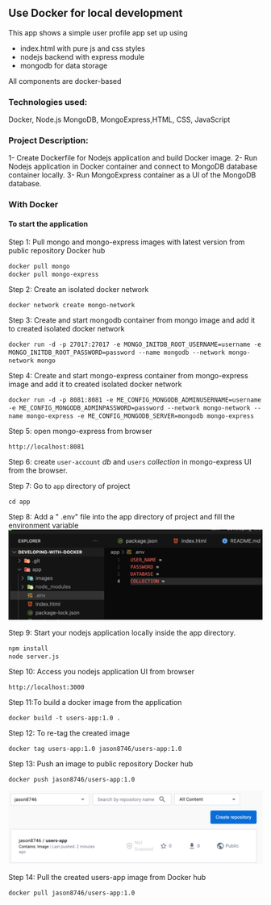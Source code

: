 ## Use Docker for local development

This app shows a simple user profile app set up using

- index.html with pure js and css styles
- nodejs backend with express module
- mongodb for data storage

All components are docker-based

### Technologies used:

Docker, Node.js MongoDB, MongoExpress,HTML, CSS, JavaScript

### Project Description:

1- Create Dockerfile for Nodejs application and build Docker image.
2- Run Nodejs application in Docker container and connect to MongoDB database container locally.
3- Run MongoExpress container as a UI of the MongoDB database.

### With Docker

#### To start the application

Step 1: Pull mongo and mongo-express images with latest version from public repository Docker hub

    docker pull mongo
    docker pull mongo-express

Step 2: Create an isolated docker network

    docker network create mongo-network

Step 3: Create and start mongodb container from mongo image and add it to created isolated docker network

    docker run -d -p 27017:27017 -e MONGO_INITDB_ROOT_USERNAME=username -e MONGO_INITDB_ROOT_PASSWORD=password --name mongodb --network mongo-network mongo

Step 4: Create and start mongo-express container from mongo-express image and add it to created isolated docker network

    docker run -d -p 8081:8081 -e ME_CONFIG_MONGODB_ADMINUSERNAME=username -e ME_CONFIG_MONGODB_ADMINPASSWORD=password --network mongo-network --name mongo-express -e ME_CONFIG_MONGODB_SERVER=mongodb mongo-express

Step 5: open mongo-express from browser

    http://localhost:8081

Step 6: create `user-account` _db_ and `users` _collection_ in mongo-express UI from the browser.

Step 7: Go to `app` directory of project

    cd app

Step 8: Add a " .env" file into the app directory of project and fill the environment variable
![Alt text](app/images/envfile.png?raw=true)

Step 9: Start your nodejs application locally inside the app directory.

    npm install
    node server.js

Step 10: Access you nodejs application UI from browser

    http://localhost:3000

Step 11:To build a docker image from the application

    docker build -t users-app:1.0 .

Step 12: To re-tag the created image

    docker tag users-app:1.0 jason8746/users-app:1.0

Step 13: Push an image to public repository Docker hub

    docker push jason8746/users-app:1.0

![Alt text](app/images/users-app-image_docker.png?raw=true)

Step 14: Pull the created users-app image from Docker hub

    docker pull jason8746/users-app:1.0
